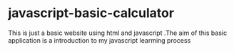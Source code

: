 # javascript-basic-calculator
This is just a basic website using html and javascript .The aim of this basic application is a introduction to my javascript learming process 
